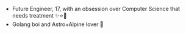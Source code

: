 - Future Engineer, 17, with an obsession over Computer Science that needs treatment ✨⭐️💫
- Golang boi and Astro+Alpine lover 🫶
